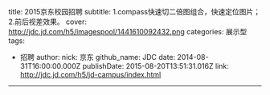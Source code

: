 title: 2015京东校园招聘
subtitle: 1.compass快速切二倍图组合，快速定位图片；2.前后视差效果。
cover: http://jdc.jd.com/h5/imagespool/1441610092432.png
categories: 展示型
tags:
  - 招聘
author:
  nick: 京东
  github_name: JDC
date: 2014-08-31T16:00:00.000Z
publishDate: 2015-08-20T13:51:31.016Z
link: http://jdc.jd.com/h5/jd-campus/index.html
---
